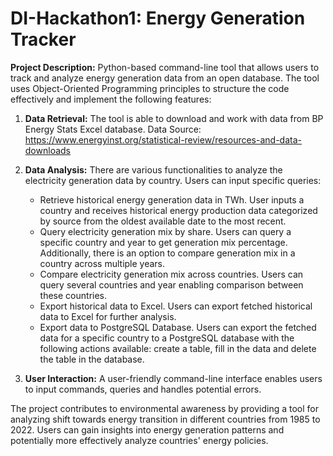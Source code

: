 # DI-Hackathon1: Energy Generation Tracker

**Project Description:**
Python-based command-line tool that allows users to track and analyze energy generation data from an open database. The tool uses Object-Oriented Programming principles to structure the code effectively and implement the following features:

1. **Data Retrieval:** The tool is able to download and work with data from BP Energy Stats Excel database.
Data Source: https://www.energyinst.org/statistical-review/resources-and-data-downloads

2. **Data Analysis:** There are various functionalities to analyze the electricity generation data by country. Users can input specific queries:

   - Retrieve historical energy generation data in TWh. User inputs a country and receives historical energy production data categorized by source from the oldest available date to the most recent.
   - Query electricity generation mix by share. Users can query a specific country and year to get generation mix percentage. Additionally, there is an option to compare generation mix in a country across multiple years.
   - Compare electricity generation mix across countries. Users can query several countries and year enabling comparison between these countries.
   - Export historical data to Excel. Users can export fetched historical data to Excel for further analysis.
   - Export data to PostgreSQL Database. Users can export the fetched data for a specific country to a PostgreSQL database with the following actions available: create a table, fill in the data and delete the table in the database.
 

3. **User Interaction:** A user-friendly command-line interface enables users to input commands, queries and handles potential errors.


The project contributes to environmental awareness by providing a tool for analyzing shift towards energy transition in different countries from 1985 to 2022. Users can gain insights into energy generation patterns and potentially more effectively analyze countries' energy policies.
